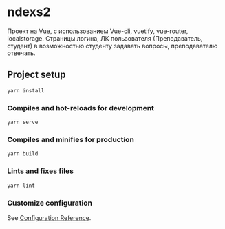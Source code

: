 # ndexs2
Проект на Vue, с использованием Vue-cli, vuetify, vue-router, localstorage.
Страницы логина, ЛК пользователя (Преподаватель, студент) в возможностью студенту задавать вопросы, преподавателю отвечать.

## Project setup
```
yarn install
```

### Compiles and hot-reloads for development
```
yarn serve
```

### Compiles and minifies for production
```
yarn build
```

### Lints and fixes files
```
yarn lint
```

### Customize configuration
See [Configuration Reference](https://cli.vuejs.org/config/).
